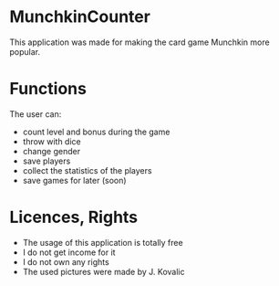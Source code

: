 # MunchkinCounter
This application was made for making the card game Munchkin more popular.

# Functions
The user can:
- count level and bonus during the game
- throw with dice
- change gender
- save players
- collect the statistics of the players
- save games for later (soon)


# Licences, Rights
- The usage of this application is totally free
- I do not get income for it
- I do not own any rights
- The used pictures were made by J. Kovalic